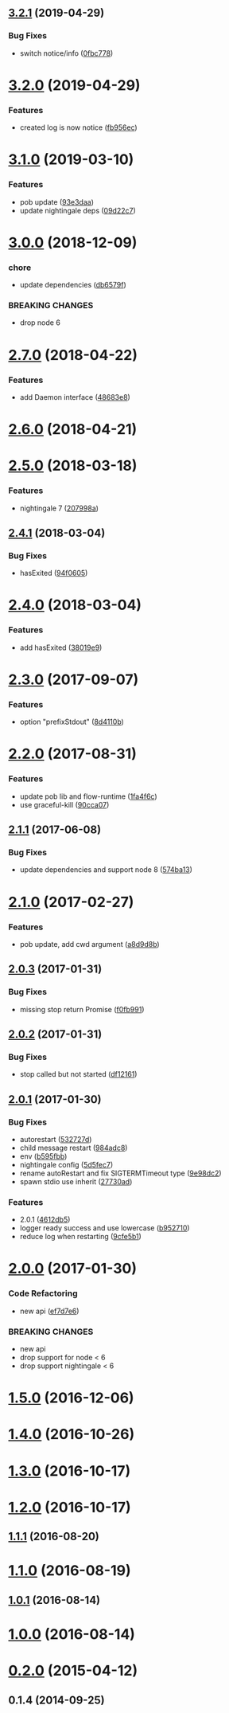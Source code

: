 ## [3.2.1](https://github.com/christophehurpeau/springbokjs-daemon/compare/v3.2.0...v3.2.1) (2019-04-29)


### Bug Fixes

* switch notice/info ([0fbc778](https://github.com/christophehurpeau/springbokjs-daemon/commit/0fbc778))



# [3.2.0](https://github.com/christophehurpeau/springbokjs-daemon/compare/v3.1.0...v3.2.0) (2019-04-29)


### Features

* created log is now notice ([fb956ec](https://github.com/christophehurpeau/springbokjs-daemon/commit/fb956ec))



# [3.1.0](https://github.com/christophehurpeau/springbokjs-daemon/compare/v3.0.0...v3.1.0) (2019-03-10)


### Features

* pob update ([93e3daa](https://github.com/christophehurpeau/springbokjs-daemon/commit/93e3daa))
* update nightingale deps ([09d22c7](https://github.com/christophehurpeau/springbokjs-daemon/commit/09d22c7))



# [3.0.0](https://github.com/christophehurpeau/springbokjs-daemon/compare/v2.7.0...v3.0.0) (2018-12-09)


### chore

* update dependencies ([db6579f](https://github.com/christophehurpeau/springbokjs-daemon/commit/db6579f))


### BREAKING CHANGES

* drop node 6



# [2.7.0](https://github.com/christophehurpeau/springbokjs-daemon/compare/v2.6.0...v2.7.0) (2018-04-22)


### Features

* add Daemon interface ([48683e8](https://github.com/christophehurpeau/springbokjs-daemon/commit/48683e8))



# [2.6.0](https://github.com/christophehurpeau/springbokjs-daemon/compare/v2.5.0...v2.6.0) (2018-04-21)



# [2.5.0](https://github.com/christophehurpeau/springbokjs-daemon/compare/v2.4.1...v2.5.0) (2018-03-18)


### Features

* nightingale 7 ([207998a](https://github.com/christophehurpeau/springbokjs-daemon/commit/207998a))



## [2.4.1](https://github.com/christophehurpeau/springbokjs-daemon/compare/v2.4.0...v2.4.1) (2018-03-04)


### Bug Fixes

* hasExited ([94f0605](https://github.com/christophehurpeau/springbokjs-daemon/commit/94f0605))



# [2.4.0](https://github.com/christophehurpeau/springbokjs-daemon/compare/v2.3.0...v2.4.0) (2018-03-04)


### Features

* add hasExited ([38019e9](https://github.com/christophehurpeau/springbokjs-daemon/commit/38019e9))



# [2.3.0](https://github.com/christophehurpeau/springbokjs-daemon/compare/v2.2.0...v2.3.0) (2017-09-07)


### Features

* option "prefixStdout" ([8d4110b](https://github.com/christophehurpeau/springbokjs-daemon/commit/8d4110b))



# [2.2.0](https://github.com/christophehurpeau/springbokjs-daemon/compare/v2.1.1...v2.2.0) (2017-08-31)


### Features

* update pob lib and flow-runtime ([1fa4f6c](https://github.com/christophehurpeau/springbokjs-daemon/commit/1fa4f6c))
* use graceful-kill ([90cca07](https://github.com/christophehurpeau/springbokjs-daemon/commit/90cca07))



## [2.1.1](https://github.com/christophehurpeau/springbokjs-daemon/compare/v2.1.0...v2.1.1) (2017-06-08)


### Bug Fixes

* update dependencies and support node 8 ([574ba13](https://github.com/christophehurpeau/springbokjs-daemon/commit/574ba13))



# [2.1.0](https://github.com/christophehurpeau/springbokjs-daemon/compare/v2.0.3...v2.1.0) (2017-02-27)


### Features

* pob update, add cwd argument ([a8d9d8b](https://github.com/christophehurpeau/springbokjs-daemon/commit/a8d9d8b))



## [2.0.3](https://github.com/christophehurpeau/springbokjs-daemon/compare/v2.0.2...v2.0.3) (2017-01-31)


### Bug Fixes

* missing stop return Promise ([f0fb991](https://github.com/christophehurpeau/springbokjs-daemon/commit/f0fb991))



## [2.0.2](https://github.com/christophehurpeau/springbokjs-daemon/compare/v2.0.1...v2.0.2) (2017-01-31)


### Bug Fixes

* stop called but not started ([df12161](https://github.com/christophehurpeau/springbokjs-daemon/commit/df12161))



## [2.0.1](https://github.com/christophehurpeau/springbokjs-daemon/compare/v2.0.0...v2.0.1) (2017-01-30)


### Bug Fixes

* autorestart ([532727d](https://github.com/christophehurpeau/springbokjs-daemon/commit/532727d))
* child message restart ([984adc8](https://github.com/christophehurpeau/springbokjs-daemon/commit/984adc8))
* env ([b595fbb](https://github.com/christophehurpeau/springbokjs-daemon/commit/b595fbb))
* nightingale config ([5d5fec7](https://github.com/christophehurpeau/springbokjs-daemon/commit/5d5fec7))
* rename autoRestart and fix SIGTERMTimeout type ([9e98dc2](https://github.com/christophehurpeau/springbokjs-daemon/commit/9e98dc2))
* spawn stdio use inherit ([27730ad](https://github.com/christophehurpeau/springbokjs-daemon/commit/27730ad))


### Features

* 2.0.1 ([4612db5](https://github.com/christophehurpeau/springbokjs-daemon/commit/4612db5))
* logger ready success and use lowercase ([b952710](https://github.com/christophehurpeau/springbokjs-daemon/commit/b952710))
* reduce log when restarting ([9cfe5b1](https://github.com/christophehurpeau/springbokjs-daemon/commit/9cfe5b1))



# [2.0.0](https://github.com/christophehurpeau/springbokjs-daemon/compare/v1.5.0...v2.0.0) (2017-01-30)


### Code Refactoring

* new api ([ef7d7e6](https://github.com/christophehurpeau/springbokjs-daemon/commit/ef7d7e6))


### BREAKING CHANGES

* new api
* drop support for node < 6
* drop support nightingale < 6



# [1.5.0](https://github.com/christophehurpeau/springbokjs-daemon/compare/v1.4.0...v1.5.0) (2016-12-06)



# [1.4.0](https://github.com/christophehurpeau/springbokjs-daemon/compare/v1.3.0...v1.4.0) (2016-10-26)



# [1.3.0](https://github.com/christophehurpeau/springbokjs-daemon/compare/v1.2.0...v1.3.0) (2016-10-17)



# [1.2.0](https://github.com/christophehurpeau/springbokjs-daemon/compare/v1.1.1...v1.2.0) (2016-10-17)



## [1.1.1](https://github.com/christophehurpeau/springbokjs-daemon/compare/v1.1.0...v1.1.1) (2016-08-20)



# [1.1.0](https://github.com/christophehurpeau/springbokjs-daemon/compare/v1.0.1...v1.1.0) (2016-08-19)



## [1.0.1](https://github.com/christophehurpeau/springbokjs-daemon/compare/v1.0.0...v1.0.1) (2016-08-14)



# [1.0.0](https://github.com/christophehurpeau/springbokjs-daemon/compare/v0.2.0...v1.0.0) (2016-08-14)



# [0.2.0](https://github.com/christophehurpeau/springbokjs-daemon/compare/v0.1.4...v0.2.0) (2015-04-12)



## 0.1.4 (2014-09-25)



